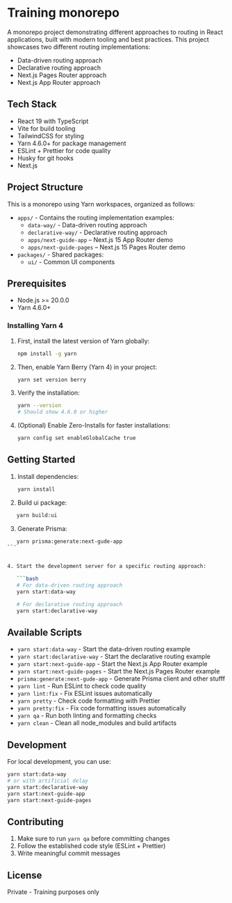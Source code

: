 # Training monorepo

A monorepo project demonstrating different approaches to routing in React applications, built with modern tooling and best practices. This project showcases two different routing implementations:

- Data-driven routing approach
- Declarative routing approach
- Next.js Pages Router approach
- Next.js App Router approach

## Tech Stack

- React 19 with TypeScript
- Vite for build tooling
- TailwindCSS for styling
- Yarn 4.6.0+ for package management
- ESLint + Prettier for code quality
- Husky for git hooks
- Next.js

## Project Structure

This is a monorepo using Yarn workspaces, organized as follows:

- `apps/` - Contains the routing implementation examples:
  - `data-way/` - Data-driven routing approach
  - `declarative-way/` - Declarative routing approach
  - `apps/next-guide-app` – Next.js 15 App Router demo
  - `apps/next-guide-pages` – Next.js 15 Pages Router demo
- `packages/` - Shared packages:
  - `ui/` - Common UI components

## Prerequisites

- Node.js >= 20.0.0
- Yarn 4.6.0+

### Installing Yarn 4

1. First, install the latest version of Yarn globally:

   ```bash
   npm install -g yarn
   ```

2. Then, enable Yarn Berry (Yarn 4) in your project:

   ```bash
   yarn set version berry
   ```

3. Verify the installation:

   ```bash
   yarn --version
   # Should show 4.6.0 or higher
   ```

4. (Optional) Enable Zero-Installs for faster installations:
   ```bash
   yarn config set enableGlobalCache true
   ```

## Getting Started

1. Install dependencies:

   ```bash
   yarn install
   ```

2. Build ui package:

```bash
   yarn build:ui
```

3. Generate Prisma:

````bash
   yarn prisma:generate:next-gude-app
``¨


4. Start the development server for a specific routing approach:

   ```bash
   # For data-driven routing approach
   yarn start:data-way

   # For declarative routing approach
   yarn start:declarative-way
````

## Available Scripts

- `yarn start:data-way` - Start the data-driven routing example
- `yarn start:declarative-way` - Start the declarative routing example
- `yarn start:next-guide-app` - Start the Next.js App Router example
- `yarn start:next-guide-pages` - Start the Next.js Pages Router example
- `prisma:generate:next-gude-app` - Generate Prisma client and other stufff
- `yarn lint` - Run ESLint to check code quality
- `yarn lint:fix` - Fix ESLint issues automatically
- `yarn pretty` - Check code formatting with Prettier
- `yarn pretty:fix` - Fix code formatting issues automatically
- `yarn qa` - Run both linting and formatting checks
- `yarn clean` - Clean all node_modules and build artifacts

## Development

For local development, you can use:

```bash
yarn start:data-way
# or with artificial delay
yarn start:declarative-way
yarn start:next-guide-app
yarn start:next-guide-pages
```

## Contributing

1. Make sure to run `yarn qa` before committing changes
2. Follow the established code style (ESLint + Prettier)
3. Write meaningful commit messages

## License

Private - Training purposes only
